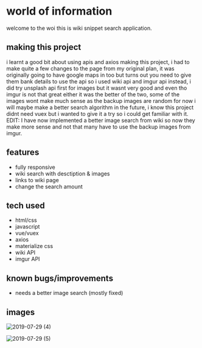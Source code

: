 # world of information
welcome to the woi this is wiki snippet search application.

## making this project

i learnt a good bit about using apis and axios making this project, i had to make quite a few changes to the page from my original plan, it was originally going to have google maps in too but turns out you need to give them bank details to use the api so i used wiki api and imgur api instead, i did try unsplash api first for images but it wasnt very good and even tho imgur is not that great either it was the better of the two, some of the images wont make much sense as the backup images are random for now i will maybe make a better search algorithm in the future, i know this project didnt need vuex but i wanted to give it a try so i could get familiar with it.
EDIT: I have now implemented a better image search from wiki so now they make more sense and not that many have to use the backup images from imgur.

## features

 - fully responsive
 - wiki search with desctiption & images
 - links to wiki page
 - change the search amount


## tech used

 - html/css
 - javascript
 - vue/vuex
 - axios
 - materialize css
 - wiki API
 - imgur API
 
 
 ## known bugs/improvements
 
 - needs a better image search (mostly fixed)
 
 ## images 
 
![2019-07-29 (4)](https://user-images.githubusercontent.com/42116608/62015576-b6bb6c80-b1a4-11e9-94ab-43e359616300.png)


![2019-07-29 (5)](https://user-images.githubusercontent.com/42116608/62015577-b6bb6c80-b1a4-11e9-88f8-fc14ab7fa284.png)

 

